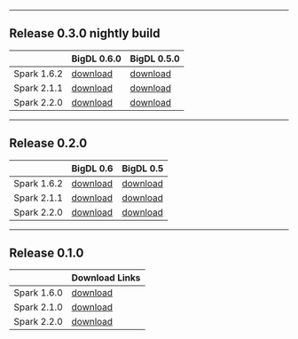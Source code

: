 
---

## **Release 0.3.0 nightly build**

| | BigDL 0.6.0 | BigDL 0.5.0 |
| ------------- | --------- | --------- |
| Spark 1.6.2   | [download](https://oss.sonatype.org/content/repositories/snapshots/com/intel/analytics/zoo/analytics-zoo-bigdl_0.6.0-spark_1.6.2/0.3.0-SNAPSHOT/) |[download](https://oss.sonatype.org/content/repositories/snapshots/com/intel/analytics/zoo/analytics-zoo-bigdl_0.5.0-spark_1.6.2/0.3.0-SNAPSHOT/)| 
| Spark 2.1.1   | [download](https://oss.sonatype.org/content/repositories/snapshots/com/intel/analytics/zoo/analytics-zoo-bigdl_0.6.0-spark_2.1.1/0.3.0-SNAPSHOT/) |[download](https://oss.sonatype.org/content/repositories/snapshots/com/intel/analytics/zoo/analytics-zoo-bigdl_0.5.0-spark_2.1.1/0.3.0-SNAPSHOT/)|
| Spark 2.2.0   | [download](https://oss.sonatype.org/content/repositories/snapshots/com/intel/analytics/zoo/analytics-zoo-bigdl_0.6.0-spark_2.2.0/0.3.0-SNAPSHOT/) |[download](https://oss.sonatype.org/content/repositories/snapshots/com/intel/analytics/zoo/analytics-zoo-bigdl_0.5.0-spark_2.2.0/0.3.0-SNAPSHOT/)|

---
## **Release 0.2.0**

| | BigDL 0.6 | BigDL 0.5 |
| ------------- | --------- | --------- |
| Spark 1.6.2   | [download](https://oss.sonatype.org/content/groups/public/com/intel/analytics/zoo/analytics-zoo-bigdl_0.6.0-spark_1.6.2/0.2.0/analytics-zoo-bigdl_0.6.0-spark_1.6.2-0.2.0-dist-all.zip) | [download](https://oss.sonatype.org/content/groups/public/com/intel/analytics/zoo/analytics-zoo-bigdl_0.5.0-spark_1.6.2/0.2.0/analytics-zoo-bigdl_0.5.0-spark_1.6.2-0.2.0-dist-all.zip) | 
| Spark 2.1.1   | [download](https://oss.sonatype.org/content/groups/public/com/intel/analytics/zoo/analytics-zoo-bigdl_0.6.0-spark_2.1.1/0.2.0/analytics-zoo-bigdl_0.6.0-spark_2.1.1-0.2.0-dist-all.zip) |[download](https://oss.sonatype.org/content/groups/public/com/intel/analytics/zoo/analytics-zoo-bigdl_0.5.0-spark_2.1.1/0.2.0/analytics-zoo-bigdl_0.5.0-spark_2.1.1-0.2.0-dist-all.zip)|
| Spark 2.2.0   | [download](https://oss.sonatype.org/content/groups/public/com/intel/analytics/zoo/analytics-zoo-bigdl_0.6.0-spark_2.2.0/0.2.0/analytics-zoo-bigdl_0.6.0-spark_2.2.0-0.2.0-dist-all.zip) |[download](https://oss.sonatype.org/content/groups/public/com/intel/analytics/zoo/analytics-zoo-bigdl_0.5.0-spark_2.2.0/0.2.0/analytics-zoo-bigdl_0.5.0-spark_2.2.0-0.2.0-dist-all.zip)|

---
## **Release 0.1.0**

| | Download Links |
| ------------- | --------- | 
| Spark 1.6.0   | [download](https://oss.sonatype.org/content/repositories/releases/com/intel/analytics/zoo/analytics-zoo-SPARK_1.6/0.1.0/analytics-zoo-SPARK_1.6-0.1.0-dist.zip) | 
| Spark 2.1.0   | [download](https://oss.sonatype.org/content/repositories/releases/com/intel/analytics/zoo/analytics-zoo-SPARK_2.1/0.1.0/analytics-zoo-SPARK_2.1-0.1.0-dist.zip) |
| Spark 2.2.0   | [download](https://oss.sonatype.org/content/repositories/releases/com/intel/analytics/zoo/analytics-zoo-SPARK_2.2/0.1.0/analytics-zoo-SPARK_2.2-0.1.0-dist.zip) |
